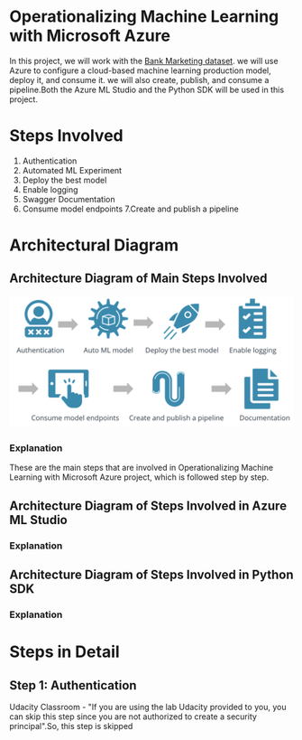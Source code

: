 # Operationalizing Machine Learning with Microsoft Azure

In this project, we will work with the [Bank Marketing dataset](https://github.com/Harini-Pavithra/Machine-Learning-Engineer-with-Microsoft-Azure-Nanodegree/tree/main/Operationalizing%20Machine%20Learning/Dataset). we will use Azure to configure a cloud-based machine learning production model, deploy it, and consume it. we will also create, publish, and consume a pipeline.Both the Azure ML Studio and the Python SDK will be used in this project.

# Steps Involved

1. Authentication
2. Automated ML Experiment
3. Deploy the best model
4. Enable logging
5. Swagger Documentation
6. Consume model endpoints
7.Create and publish a pipeline

# Architectural Diagram

## Architecture Diagram of Main Steps Involved
![Architecture_Diagram](https://github.com/Harini-Pavithra/Machine-Learning-Engineer-with-Microsoft-Azure-Nanodegree/blob/main/Operationalizing%20Machine%20Learning/Architecture%20Diagram/Architecture_Diagram.png)

### Explanation

These are the main steps that are involved in Operationalizing Machine Learning with Microsoft Azure project, which is followed step by step.

## Architecture Diagram of Steps Involved in Azure ML Studio
### Explanation
## Architecture Diagram of Steps Involved in Python SDK
### Explanation

# Steps in Detail

## Step 1: Authentication

Udacity Classroom - "If you are using the lab Udacity provided to you, you can skip this step since you are not authorized to create a security principal".So, this step is skipped 

